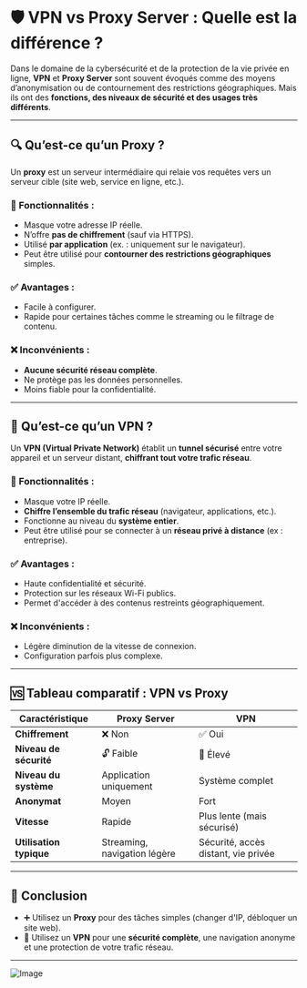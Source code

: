 # 🛡️ VPN vs Proxy Server : Quelle est la différence ?

Dans le domaine de la cybersécurité et de la protection de la vie privée en ligne, **VPN** et **Proxy Server** sont souvent évoqués comme des moyens d’anonymisation ou de contournement des restrictions géographiques. Mais ils ont des **fonctions, des niveaux de sécurité et des usages très différents**.

---

## 🔍 Qu’est-ce qu’un Proxy ?

Un **proxy** est un serveur intermédiaire qui relaie vos requêtes vers un serveur cible (site web, service en ligne, etc.).

### 📌 Fonctionnalités :
- Masque votre adresse IP réelle.
- N’offre **pas de chiffrement** (sauf via HTTPS).
- Utilisé **par application** (ex. : uniquement sur le navigateur).
- Peut être utilisé pour **contourner des restrictions géographiques** simples.

### ✅ Avantages :
- Facile à configurer.
- Rapide pour certaines tâches comme le streaming ou le filtrage de contenu.

### ❌ Inconvénients :
- **Aucune sécurité réseau complète**.
- Ne protège pas les données personnelles.
- Moins fiable pour la confidentialité.

---

## 🔐 Qu’est-ce qu’un VPN ?

Un **VPN (Virtual Private Network)** établit un **tunnel sécurisé** entre votre appareil et un serveur distant, **chiffrant tout votre trafic réseau**.

### 📌 Fonctionnalités :
- Masque votre IP réelle.
- **Chiffre l’ensemble du trafic réseau** (navigateur, applications, etc.).
- Fonctionne au niveau du **système entier**.
- Peut être utilisé pour se connecter à un **réseau privé à distance** (ex : entreprise).

### ✅ Avantages :
- Haute confidentialité et sécurité.
- Protection sur les réseaux Wi-Fi publics.
- Permet d'accéder à des contenus restreints géographiquement.

### ❌ Inconvénients :
- Légère diminution de la vitesse de connexion.
- Configuration parfois plus complexe.

---

## 🆚 Tableau comparatif : VPN vs Proxy

| Caractéristique       | Proxy Server                   | VPN                            |
|------------------------|-------------------------------|--------------------------------|
| **Chiffrement**        | ❌ Non                         | ✅ Oui                         |
| **Niveau de sécurité** | 🔓 Faible                      | 🔐 Élevé                       |
| **Niveau du système**  | Application uniquement         | Système complet                |
| **Anonymat**           | Moyen                          | Fort                           |
| **Vitesse**            | Rapide                         | Plus lente (mais sécurisé)     |
| **Utilisation typique**| Streaming, navigation légère   | Sécurité, accès distant, vie privée |

---

## 🎯 Conclusion

- ➕ Utilisez un **Proxy** pour des tâches simples (changer d'IP, débloquer un site web).
- 🔐 Utilisez un **VPN** pour une **sécurité complète**, une navigation anonyme et une protection de votre trafic réseau.

---
![Image](https://github.com/user-attachments/assets/a8cec3d2-a58d-4bd9-8a7a-8a08e0d366b4)

